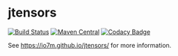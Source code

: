 jtensors
========

[![Build Status](https://travis-ci.org/io7m/jtensors.svg?branch=master)](https://travis-ci.org/io7m/jtensors)
[![Maven Central](https://maven-badges.herokuapp.com/maven-central/com.io7m.jtensors/io7m-jtensors/badge.png)](https://maven-badges.herokuapp.com/maven-central/com.io7m.jtensors/io7m-jtensors)
[![Codacy Badge](https://api.codacy.com/project/badge/Grade/ef32f8e67cf14526b0ec1cb994ba562d)](https://www.codacy.com/app/github_79/jtensors?utm_source=github.com&amp;utm_medium=referral&amp;utm_content=io7m/jtensors&amp;utm_campaign=Badge_Grade)

See https://io7m.github.io/jtensors/ for more information.
